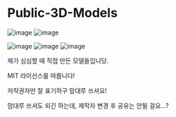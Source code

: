# Public-3D-Models

![image](https://github.com/user-attachments/assets/9a5ec657-5d22-4ae8-a655-1ffeca8b8dc7) ![image](https://github.com/user-attachments/assets/c66705dd-0f7e-4eca-871c-f2d882b0ef75)

 ![image](https://github.com/user-attachments/assets/6a6dc645-6a10-43bf-9096-81bbeea64cb8) ![image](https://github.com/user-attachments/assets/826afab2-4d65-4f8b-bb70-9f4065c6477c) 
![image](https://github.com/user-attachments/assets/da1ec6a4-476b-4146-a9ce-fc184ae94024) 




제가 심심할 때 직접 만든 모델들입니당.

MIT 라이선스를 따릅니다!

저작권자만 잘 표기하구 맘대루 쓰셔요!

맘대루 쓰셔도 되긴 하는데, 제작자 변경 후 공유는 안될 걸요...?
